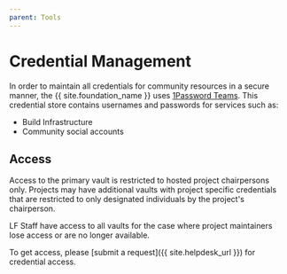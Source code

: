 ```yaml
---
parent: Tools
---
```


# Credential Management

In order to maintain all credentials for community resources in a secure manner, the {{ site.foundation_name }} uses [1Password Teams](https://github.com/1Password/1password-teams-open-source). This credential store contains usernames and passwords for services such as:

- Build Infrastructure
- Community social accounts

## Access

Access to the primary vault is restricted to hosted project chairpersons only. Projects may have additional vaults with project specific credentials that are restricted to only designated individuals by the project's chairperson.

LF Staff have access to all vaults for the case where project maintainers lose access or are no longer available.

To get access, please [submit a request]({{ site.helpdesk_url }}) for credential access.
